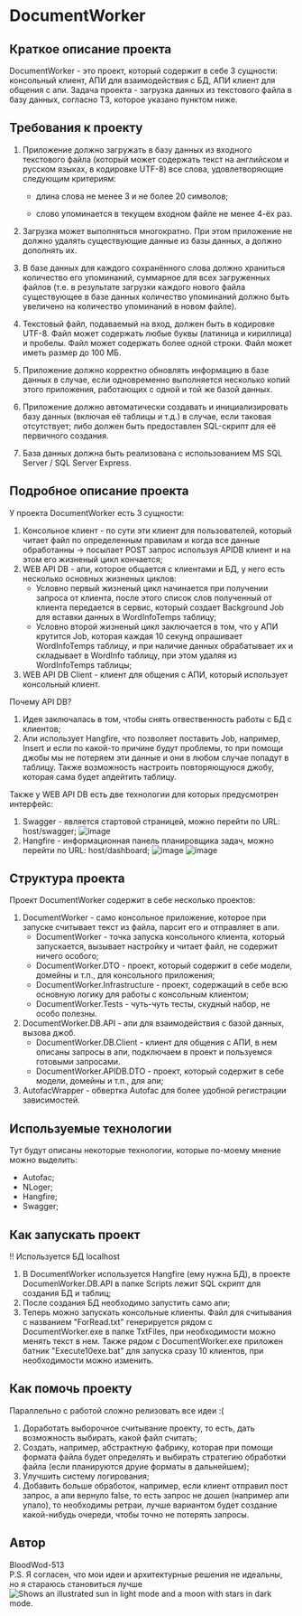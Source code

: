 # DocumentWorker

## Краткое описание проекта
DocumentWorker - это проект, который содержит в себе 3 сущности: консольный клиент, АПИ для взаимодействия с БД, АПИ клиент для общения с апи. 
Задача проекта - загрузка данных из текстового файла в базу данных, согласно ТЗ, которое указано пунктом ниже.

## Требования к проекту
1. Приложение должно загружать в базу данных из входного текстового файла (который может содержать текст на английском и русском языках, в кодировке UTF-8) все слова, удовлетворяющие следующим критериям:

	* длина слова не менее 3 и не более 20 символов;

	* слово упоминается в текущем входном файле не менее 4-ёх раз.

2. Загрузка может выполняться многократно. При этом приложение не должно удалять существующие данные из базы данных, а должно дополнять их.

3. В базе данных для каждого сохранённого слова должно храниться количество его упоминаний, суммарное для всех загруженных файлов (т.е. в результате загрузки каждого нового файла существующее в базе данных количество упоминаний должно быть увеличено на количество упоминаний в новом файле).

4. Текстовый файл, подаваемый на вход, должен быть в кодировке UTF-8. Файл может содержать любые буквы (латиница и кириллица) и пробелы. Файл может содержать более одной строки. Файл может иметь размер до 100 МБ.

5. Приложение должно корректно обновлять информацию в базе данных в случае, если одновременно выполняется несколько копий этого приложения, работающих с одной и той же базой данных.
   
7. Приложение должно автоматически создавать и инициализировать базу данных (включая её таблицы и т.д.) в случае, если таковая отсутствует; либо должен быть предоставлен SQL-скрипт для её первичного создания.

8. База данных должна быть реализована с использованием MS SQL Server / SQL Server Express.

## Подробное описание проекта
У проекта DocumentWorker есть 3 сущности:
1. Консольное клиент - по сути эти клиент для пользователей, который читает файл по определенным правилам и когда все данные обработанны -> посылает POST запрос используя APIDB клиент и на этом его жизненый цикл кончается;
2. WEB API DB - апи, которое общается с клиентами и БД, у него есть несколько основных жизненых циклов:
    * Условно первый жизненый цикл начинается при получении запроса от клиента, после этого список слов полученный от клиента передается в сервис, который создает Background Job для вставки данных в WordInfoTemps таблицу;
    * Условно второй жизненый цикл заключается в том, что у АПИ крутится Job, которая каждая 10 секунд опрашивает WordInfoTemps таблицу, и при наличие данных обрабатывает их и складывает в WordInfo таблицу, при этом удаляя из WordInfoTemps таблицы;
4. WEB API DB Client - клиент для общения с АПИ, который использует консольный клиент.

Почему API DB?
1. Идея заключалась в том, чтобы снять отвественность работы с БД с клиентов;
2. Апи использует Hangfire, что позволяет поставить Job, например, Insert и если по какой-то причине будут проблемы, то при помощи джобы мы не потеряем эти данные и они в любом случае попадут в таблицу. Также возможность настроить повторяющуюся джобу, которая сама будет апдейтить таблицу.

Также у WEB API DB есть две технологии для которых предусмотрен интерфейс:
1. Swagger - является стартовой страницей, можно перейти по URL: host/swagger;
![image](https://github.com/BloodWod-513/DocumentWorker/assets/33897884/33eb5b1c-ba3f-4d73-a66e-bdbed215035c)
2. Hangfire - информационная панель планировщика задач, можно перейти по URL: host/dashboard;
![image](https://github.com/BloodWod-513/DocumentWorker/assets/33897884/ec8a3d29-8fbd-4099-ad01-e4db5d75b5da)
![image](https://github.com/BloodWod-513/DocumentWorker/assets/33897884/367e31c6-a561-4bf6-acc4-b905ffd139c7)


## Структура проекта
Проект DocumentWorker содержит в себе несколько проектов:
1. DocumentWorker - само консольное приложение, которое при запуске считывает текст из файла, парсит его и отправляет в апи.
    * DocumentWorker - точка запуска консольного клиента, который запускается, вызывает настройку и читает файл, не содержит ничего особого;
    * DocumentWorker.DTO - проект, который содержит в себе модели, домейны и т.п., для консольного приложения;
    * DocumentWorker.Infrastructure - проект, содержащий в себе всю основную логику для работы с консольным клиентом;
    * DocumentWorker.Tests - чуть-чуть тесты, скудный набор, не особо полезны.
2. DocumentWorker.DB.API - апи для взаимодействия с базой данных, вызова джоб.
    * DocumentWorker.DB.Client - клиент для общения с АПИ, в нем описаны запросы в апи, подключаем в проект и пользуемся готовыми запросами.
    * DocumentWorker.APIDB.DTO - проект, который содержит в себе модели, домейны и т.п., для апи;
3. AutofacWrapper - обвертка Autofac для более удобной регистрации зависимостей.

## Используемые технологии
Тут будут описаны некоторые технологии, которые по-моему мнение можно выделить:
* Autofac;
* NLoger;
* Hangfire;
* Swagger;

## Как запускать проект
  !! Используется БД localhost
  1. В DocumentWorker используется Hangfire (ему нужна БД), в проекте DocumenWorker.DB.API в папке Scripts лежит SQL скрипт для создания БД и таблиц;
  2. После создания БД необходимо запустить само апи;
  3. Теперь можно запускать консольные клиенты.
Файл для считывания с названием "ForRead.txt" генерируется рядом с DocumentWorker.exe в папке TxtFiles, при необходимости можно менять текст в нем.
Также рядом с DocumentWorker.exe приложен батник "Execute10exe.bat" для запуска сразу 10 клиентов, при необходимости можно изменить.

## Как помочь проекту
Параллельно с работой сложно релизовать все идеи :(
  1. Доработать выборочное считывание проекту, то есть, дать возможность выбирать, какой файл считать;
  2. Создать, например, абстрактную фабрику, которая при помощи формата файла будет определять и выбирать стратегию обработки файла (если планируются друие форматы в дальнейшем);
  3. Улучшить систему логирования;
  4. Добавить больше обработок, например, если клиент отправил пост запрос, а апи вернуло false, то есть запрос не дошел (например апи упало), то необходимы ретраи, лучше вариантом будет создание какой-нибудь очереди, чтобы точно не потерять запросы.

## Автор
BloodWod-513 </br>
P.S. Я согласен, что мои идеи и архитектурные решения не идеальны, но я стараюсь становиться лучше
<picture>
  <source media="(prefers-color-scheme: dark)" srcset="https://user-images.githubusercontent.com/25423296/163456776-7f95b81a-f1ed-45f7-b7ab-8fa810d529fa.png">
  <source media="(prefers-color-scheme: light)" srcset="https://user-images.githubusercontent.com/25423296/163456779-a8556205-d0a5-45e2-ac17-42d089e3c3f8.png">
  <img alt="Shows an illustrated sun in light mode and a moon with stars in dark mode." src="https://user-images.githubusercontent.com/25423296/163456779-a8556205-d0a5-45e2-ac17-42d089e3c3f8.png">
</picture>
